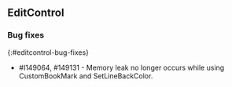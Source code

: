 ## EditControl

### Bug fixes 
{:#editcontrol-bug-fixes}

* \#I149064, \#149131 - Memory leak no longer occurs while using CustomBookMark and SetLineBackColor.


